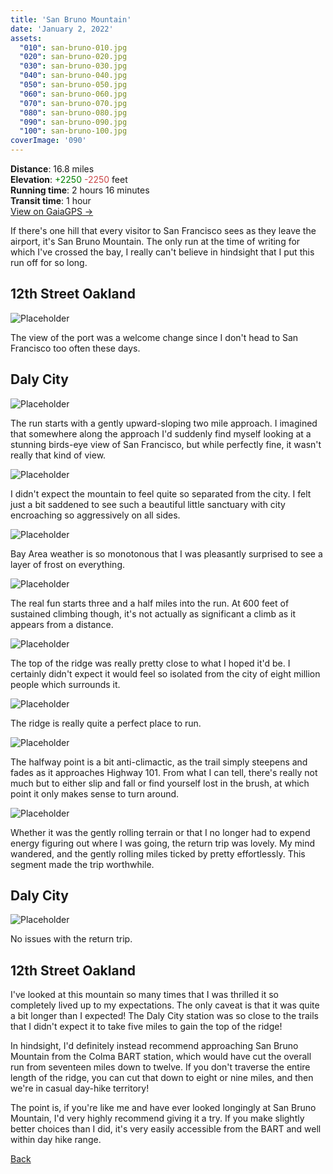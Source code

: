 ```yaml
---
title: 'San Bruno Mountain'
date: 'January 2, 2022'
assets:
  "010": san-bruno-010.jpg
  "020": san-bruno-020.jpg
  "030": san-bruno-030.jpg
  "040": san-bruno-040.jpg
  "050": san-bruno-050.jpg
  "060": san-bruno-060.jpg
  "070": san-bruno-070.jpg
  "080": san-bruno-080.jpg
  "090": san-bruno-090.jpg
  "100": san-bruno-100.jpg
coverImage: '090'
---
```


<span data-behavior="introduction"></span>

**Distance**: 16.8 miles<br>
**Elevation**: <span style="color:green">+2250</span> <span style="color:#ca4747">-2250</span> feet<br>
**Running time**: 2 hours 16 minutes<br>
**Transit time**: 1 hour<br>
[View on GaiaGPS →](https://www.gaiagps.com/datasummary/track/381b4f4155cd89b1c5a460c90fb55b0c/)

If there's one hill that every visitor to San Francisco sees as they leave the airport, it's San Bruno Mountain. The only run at the time of writing for which I've crossed the bay, I really can't believe in hindsight that I put this run off for so long.

<span data-behavior="anchor" data-feature-index="0" data-mile-position="0"></span>
## 12th Street Oakland

<span data-behavior="anchor" data-feature-index="0" data-mile-position="1.5"></span>
![Placeholder](san-bruno-010.jpg)

The view of the port was a welcome change since I don't head to San Francisco too often these days.

<span data-behavior="anchor" data-feature-index="1" data-mile-position="0"></span>
## Daly City

<span data-behavior="anchor" data-feature-index="1" data-mile-position="1.1"></span>
![Placeholder](san-bruno-020.jpg)

The run starts with a gently upward-sloping two mile approach. I imagined that somewhere along the approach I'd suddenly find myself looking at a stunning birds-eye view of San Francisco, but while perfectly fine, it wasn't really that kind of view.

<span data-behavior="anchor" data-feature-index="1" data-mile-position="1.5"></span>
![Placeholder](san-bruno-030.jpg)

I didn't expect the mountain to feel quite so separated from the city. I felt just a bit saddened to see such a beautiful little sanctuary with city encroaching so aggressively on all sides.

<span data-behavior="anchor" data-feature-index="1" data-mile-position="3"></span>
![Placeholder](san-bruno-040.jpg)

Bay Area weather is so monotonous that I was pleasantly surprised to see a layer of frost on everything.

<span data-behavior="anchor" data-feature-index="1" data-mile-position="4"></span>
![Placeholder](san-bruno-050.jpg)

The real fun starts three and a half miles into the run. At 600 feet of sustained climbing though, it's not actually as significant a climb as it appears from a distance.

<span data-behavior="anchor" data-feature-index="1" data-mile-position="5.15"></span>
![Placeholder](san-bruno-060.jpg)

The top of the ridge was really pretty close to what I hoped it'd be. I certainly didn't expect it would feel so isolated from the city of eight million people which surrounds it.

<span data-behavior="anchor" data-feature-index="1" data-mile-position="6.5"></span>
![Placeholder](san-bruno-070.jpg)

The ridge is really quite a perfect place to run.

<span data-behavior="anchor" data-feature-index="1" data-mile-position="8.3"></span>
![Placeholder](san-bruno-080.jpg)

The halfway point is a bit anti-climactic, as the trail simply steepens and fades as it approaches Highway 101. From what I can tell, there's really not much but to either slip and fall or find yourself lost in the brush, at which point it only makes sense to turn around.

<span data-behavior="anchor" data-feature-index="1" data-mile-position="9.5"></span>
![Placeholder](san-bruno-090.jpg)

Whether it was the gently rolling terrain or that I no longer had to expend energy figuring out where I was going, the return trip was lovely. My mind wandered, and the gently rolling miles ticked by pretty effortlessly. This segment made the trip worthwhile.

<span data-behavior="anchor" data-feature-index="2" data-mile-position="0"></span>
## Daly City

<span data-behavior="anchor" data-feature-index="2" data-mile-position="0"></span>
![Placeholder](san-bruno-100.jpg)

No issues with the return trip.

<span data-behavior="anchor" data-feature-index="2" data-mile-position="15.28"></span>
## 12th Street Oakland

<span data-behavior="conclusion"></span>

I've looked at this mountain so many times that I was thrilled it so completely lived up to my expectations. The only caveat is that it was quite a bit longer than I expected! The Daly City station was so close to the trails that I didn't expect it to take five miles to gain the top of the ridge!

In hindsight, I'd definitely instead recommend approaching San Bruno Mountain from the Colma BART station, which would have cut the overall run from seventeen miles down to twelve. If you don't traverse the entire length of the ridge, you can cut that down to eight or nine miles, and then we're in casual day-hike territory!

The point is, if you're like me and have ever looked longingly at San Bruno Mountain, I'd very highly recommend giving it a try. If you make slightly better choices than I did, it's very easily accessible from the BART and well within day hike range.

[Back]()


